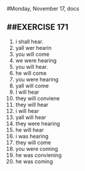 #Monday, November 17, docs

##EXERCISE 171
----
1. i shall hear.
1. yall wer hearin
1. you will come
1. we were hearing
1. you will hear.
1. he will come
1. you were hearing
1. yall will come
1. I will hear
1. they will conviene 
1. they will hear
1. i will hear
1. yall will hear
1. they were hearing
1. he will hear
1. i was hearing
1. they will come
1. you were coming
1. he was conviening
1. he was coming
